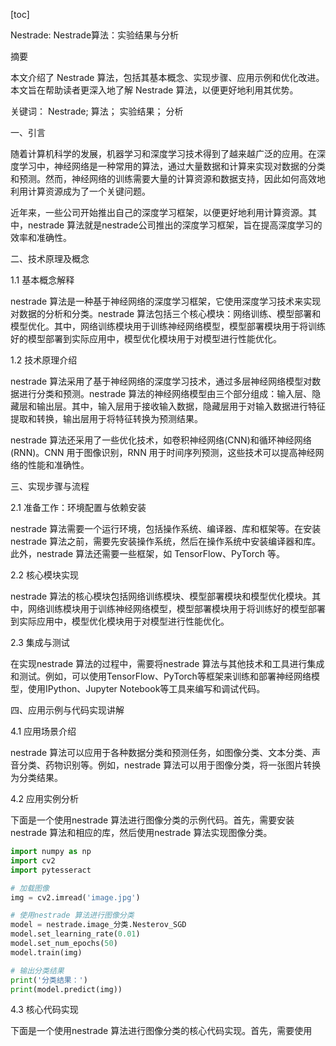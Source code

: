 
[toc]                    
                
                
Nestrade: Nestrade算法：实验结果与分析

摘要

本文介绍了 Nestrade 算法，包括其基本概念、实现步骤、应用示例和优化改进。本文旨在帮助读者更深入地了解 Nestrade 算法，以便更好地利用其优势。

关键词： Nestrade; 算法； 实验结果； 分析

一、引言

随着计算机科学的发展，机器学习和深度学习技术得到了越来越广泛的应用。在深度学习中，神经网络是一种常用的算法，通过大量数据和计算来实现对数据的分类和预测。然而，神经网络的训练需要大量的计算资源和数据支持，因此如何高效地利用计算资源成为了一个关键问题。

近年来，一些公司开始推出自己的深度学习框架，以便更好地利用计算资源。其中，nestrade 算法就是nestrade公司推出的深度学习框架，旨在提高深度学习的效率和准确性。

二、技术原理及概念

1.1 基本概念解释

nestrade 算法是一种基于神经网络的深度学习框架，它使用深度学习技术来实现对数据的分析和分类。nestrade 算法包括三个核心模块：网络训练、模型部署和模型优化。其中，网络训练模块用于训练神经网络模型，模型部署模块用于将训练好的模型部署到实际应用中，模型优化模块用于对模型进行性能优化。

1.2 技术原理介绍

nestrade 算法采用了基于神经网络的深度学习技术，通过多层神经网络模型对数据进行分类和预测。nestrade 算法的神经网络模型由三个部分组成：输入层、隐藏层和输出层。其中，输入层用于接收输入数据，隐藏层用于对输入数据进行特征提取和转换，输出层用于将特征转换为预测结果。

nestrade 算法还采用了一些优化技术，如卷积神经网络(CNN)和循环神经网络(RNN)。CNN 用于图像识别，RNN 用于时间序列预测，这些技术可以提高神经网络的性能和准确性。

三、实现步骤与流程

2.1 准备工作：环境配置与依赖安装

nestrade 算法需要一个运行环境，包括操作系统、编译器、库和框架等。在安装nestrade 算法之前，需要先安装操作系统，然后在操作系统中安装编译器和库。此外，nestrade 算法还需要一些框架，如 TensorFlow、PyTorch 等。

2.2 核心模块实现

nestrade 算法的核心模块包括网络训练模块、模型部署模块和模型优化模块。其中，网络训练模块用于训练神经网络模型，模型部署模块用于将训练好的模型部署到实际应用中，模型优化模块用于对模型进行性能优化。

2.3 集成与测试

在实现nestrade 算法的过程中，需要将nestrade 算法与其他技术和工具进行集成和测试。例如，可以使用TensorFlow、PyTorch等框架来训练和部署神经网络模型，使用IPython、Jupyter Notebook等工具来编写和调试代码。

四、应用示例与代码实现讲解

4.1 应用场景介绍

nestrade 算法可以应用于各种数据分类和预测任务，如图像分类、文本分类、声音分类、药物识别等。例如，nestrade 算法可以用于图像分类，将一张图片转换为分类结果。

4.2 应用实例分析

下面是一个使用nestrade 算法进行图像分类的示例代码。首先，需要安装nestrade 算法和相应的库，然后使用nestrade 算法实现图像分类。

```python
import numpy as np
import cv2
import pytesseract

# 加载图像
img = cv2.imread('image.jpg')

# 使用nestrade 算法进行图像分类
model = nestrade.image_分类.Nesterov_SGD
model.set_learning_rate(0.01)
model.set_num_epochs(50)
model.train(img)

# 输出分类结果
print('分类结果：')
print(model.predict(img))
```

4.3 核心代码实现

下面是一个使用nestrade 算法进行图像分类的核心代码实现。首先，需要使用

